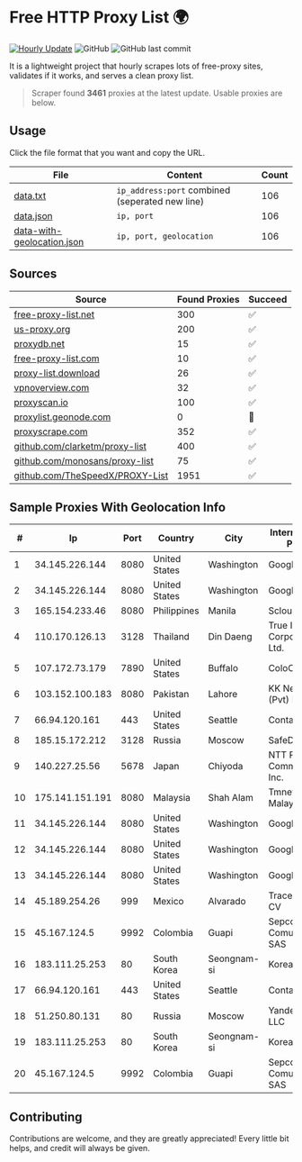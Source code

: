 
# Free HTTP Proxy List 🌍

[![Hourly Update](https://github.com/mertguvencli/http-proxy-list/actions/workflows/main.yml/badge.svg?branch=main)](https://github.com/mertguvencli/http-proxy-list/actions/workflows/main.yml)
![GitHub](https://img.shields.io/github/license/mertguvencli/http-proxy-list)
![GitHub last commit](https://img.shields.io/github/last-commit/mertguvencli/http-proxy-list)

It is a lightweight project that hourly scrapes lots of free-proxy sites, validates if it works, and serves a clean proxy list.


> Scraper found **3461** proxies at the latest update. Usable proxies are below.

## Usage

Click the file format that you want and copy the URL.


|File|Content|Count|
|----|-------|-----|
|[data.txt](https://raw.githubusercontent.com/mertguvencli/http-proxy-list/main/proxy-list/data.txt)|`ip_address:port` combined (seperated new line)|106|
|[data.json](https://raw.githubusercontent.com/mertguvencli/http-proxy-list/main/proxy-list/data.json)|`ip, port`|106|
|[data-with-geolocation.json](https://raw.githubusercontent.com/mertguvencli/http-proxy-list/main/proxy-list/data-with-geolocation.json)|`ip, port, geolocation`|106|

## Sources

|Source|Found Proxies|Succeed|
|------|-------------|-------|
|[free-proxy-list.net](https://free-proxy-list.net)|300|✅|
|[us-proxy.org](https://www.us-proxy.org)|200|✅|
|[proxydb.net](http://proxydb.net)|15|✅|
|[free-proxy-list.com](https://free-proxy-list.com/?page=&port=&type%5B%5D=http&type%5B%5D=https&up_time=0&search=Search)|10|✅|
|[proxy-list.download](https://www.proxy-list.download/HTTP)|26|✅|
|[vpnoverview.com](https://vpnoverview.com/privacy/anonymous-browsing/free-proxy-servers)|32|✅|
|[proxyscan.io](https://www.proxyscan.io)|100|✅|
|[proxylist.geonode.com](https://proxylist.geonode.com/api/proxy-list?limit=300&page=1&sort_by=lastChecked&sort_type=desc&protocols=http,https)|0|🚫|
|[proxyscrape.com](https://api.proxyscrape.com/v2/?request=displayproxies&protocol=http&timeout=10000&country=all&ssl=all&anonymity=all)|352|✅|
|[github.com/clarketm/proxy-list](https://raw.githubusercontent.com/clarketm/proxy-list/master/proxy-list-raw.txt)|400|✅|
|[github.com/monosans/proxy-list](https://raw.githubusercontent.com/monosans/proxy-list/main/proxies/http.txt)|75|✅|
|[github.com/TheSpeedX/PROXY-List](https://raw.githubusercontent.com/TheSpeedX/PROXY-List/master/http.txt)|1951|✅|


## Sample Proxies With Geolocation Info

|#|Ip|Port|Country|City|Internet Service Provider|
|-|--|----|-------|----|-------------------------|
|1|34.145.226.144|8080|United States|Washington|Google LLC|
|2|34.145.226.144|8080|United States|Washington|Google LLC|
|3|165.154.233.46|8080|Philippines|Manila|Scloud Pte Ltd|
|4|110.170.126.13|3128|Thailand|Din Daeng|True Internet Corporation CO. Ltd.|
|5|107.172.73.179|7890|United States|Buffalo|ColoCrossing|
|6|103.152.100.183|8080|Pakistan|Lahore|KK Networks (Pvt) Ltd.|
|7|66.94.120.161|443|United States|Seattle|Contabo Inc.|
|8|185.15.172.212|3128|Russia|Moscow|SafeData LLC|
|9|140.227.25.56|5678|Japan|Chiyoda|NTT PC Communications, Inc.|
|10|175.141.151.191|8080|Malaysia|Shah Alam|Tmnet, Telekom Malaysia Bhd.|
|11|34.145.226.144|8080|United States|Washington|Google LLC|
|12|34.145.226.144|8080|United States|Washington|Google LLC|
|13|34.145.226.144|8080|United States|Washington|Google LLC|
|14|45.189.254.26|999|Mexico|Alvarado|Tracered SA De CV|
|15|45.167.124.5|9992|Colombia|Guapi|Sepcom Comunicaciones SAS|
|16|183.111.25.253|80|South Korea|Seongnam-si|Korea Telecom|
|17|66.94.120.161|443|United States|Seattle|Contabo Inc.|
|18|51.250.80.131|80|Russia|Moscow|Yandex.Cloud LLC|
|19|183.111.25.253|80|South Korea|Seongnam-si|Korea Telecom|
|20|45.167.124.5|9992|Colombia|Guapi|Sepcom Comunicaciones SAS|



## Contributing

Contributions are welcome, and they are greatly appreciated! Every
little bit helps, and credit will always be given.


